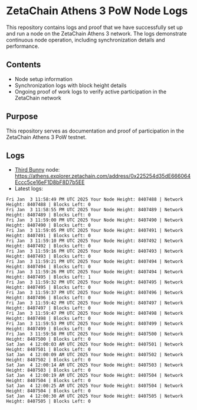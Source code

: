 # ZetaChain Athens 3 PoW Node Logs
This repository contains logs and proof that we have successfully set up and run a node on the ZetaChain Athens 3 network. The logs demonstrate continuous node operation, including synchronization details and performance.

## Contents
- Node setup information
- Synchronization logs with block height details
- Ongoing proof of work logs to verify active participation in the ZetaChain network

## Purpose
This repository serves as documentation and proof of participation in the ZetaChain Athens 3 PoW testnet.

## Logs

- [Third Bunny](https://thirdbunny.xyz/) node: https://athens.explorer.zetachain.com/address/0x225254d35dE666064Eccc5ce16eF1D8bF8D7b5EE
- Latest logs:
```
Fri Jan  3 11:58:49 PM UTC 2025 Your Node Height: 8407488 | Network Height: 8407488 | Blocks Left: 0
Fri Jan  3 11:58:55 PM UTC 2025 Your Node Height: 8407489 | Network Height: 8407489 | Blocks Left: 0
Fri Jan  3 11:59:00 PM UTC 2025 Your Node Height: 8407490 | Network Height: 8407490 | Blocks Left: 0
Fri Jan  3 11:59:05 PM UTC 2025 Your Node Height: 8407491 | Network Height: 8407491 | Blocks Left: 0
Fri Jan  3 11:59:10 PM UTC 2025 Your Node Height: 8407492 | Network Height: 8407492 | Blocks Left: 0
Fri Jan  3 11:59:16 PM UTC 2025 Your Node Height: 8407493 | Network Height: 8407493 | Blocks Left: 0
Fri Jan  3 11:59:21 PM UTC 2025 Your Node Height: 8407494 | Network Height: 8407494 | Blocks Left: 0
Fri Jan  3 11:59:26 PM UTC 2025 Your Node Height: 8407494 | Network Height: 8407495 | Blocks Left: 1
Fri Jan  3 11:59:32 PM UTC 2025 Your Node Height: 8407495 | Network Height: 8407495 | Blocks Left: 0
Fri Jan  3 11:59:37 PM UTC 2025 Your Node Height: 8407496 | Network Height: 8407496 | Blocks Left: 0
Fri Jan  3 11:59:42 PM UTC 2025 Your Node Height: 8407497 | Network Height: 8407497 | Blocks Left: 0
Fri Jan  3 11:59:47 PM UTC 2025 Your Node Height: 8407498 | Network Height: 8407498 | Blocks Left: 0
Fri Jan  3 11:59:53 PM UTC 2025 Your Node Height: 8407499 | Network Height: 8407499 | Blocks Left: 0
Fri Jan  3 11:59:58 PM UTC 2025 Your Node Height: 8407500 | Network Height: 8407500 | Blocks Left: 0
Sat Jan  4 12:00:03 AM UTC 2025 Your Node Height: 8407501 | Network Height: 8407501 | Blocks Left: 0
Sat Jan  4 12:00:09 AM UTC 2025 Your Node Height: 8407502 | Network Height: 8407502 | Blocks Left: 0
Sat Jan  4 12:00:14 AM UTC 2025 Your Node Height: 8407503 | Network Height: 8407503 | Blocks Left: 0
Sat Jan  4 12:00:19 AM UTC 2025 Your Node Height: 8407504 | Network Height: 8407504 | Blocks Left: 0
Sat Jan  4 12:00:25 AM UTC 2025 Your Node Height: 8407504 | Network Height: 8407504 | Blocks Left: 0
Sat Jan  4 12:00:30 AM UTC 2025 Your Node Height: 8407505 | Network Height: 8407505 | Blocks Left: 0
```

